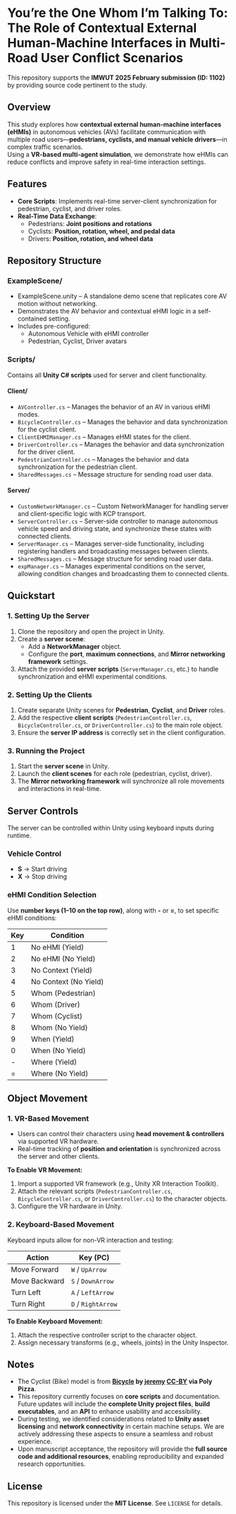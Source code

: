 # **You’re the One Whom I’m Talking To: The Role of Contextual External Human-Machine Interfaces in Multi-Road User Conflict Scenarios**

This repository supports the **IMWUT 2025 February submission (ID: 1102)** by providing source code pertinent to the study.



## **Overview**
This study explores how **contextual external human-machine interfaces (eHMIs)** in autonomous vehicles (AVs) facilitate communication with multiple road users—**pedestrians, cyclists, and manual vehicle drivers**—in complex traffic scenarios.  
Using a **VR-based multi-agent simulation**, we demonstrate how eHMIs can reduce conflicts and improve safety in real-time interaction settings.



## **Features**
- **Core Scripts**: Implements real-time server-client synchronization for pedestrian, cyclist, and driver roles.
- **Real-Time Data Exchange**:
    - Pedestrians: **Joint positions and rotations**
    - Cyclists: **Position, rotation, wheel, and pedal data**
    - Drivers: **Position, rotation, and wheel data**



## **Repository Structure**
### **ExampleScene/**
- ExampleScene.unity – A standalone demo scene that replicates core AV motion without networking. 
- Demonstrates the AV behavior and contextual eHMI logic in a self-contained setting.
- Includes pre-configured:
  - Autonomous Vehicle with eHMI controller
  - Pedestrian, Cyclist, Driver avatars

### **Scripts/**
Contains all **Unity C# scripts** used for server and client functionality.

#### **Client/**
- `AVController.cs` – Manages the behavior of an AV in various eHMI modes.
- `BicycleController.cs` – Manages the behavior and data synchronization for the cyclist client.
- `ClientEHMIManager.cs` – Manages eHMI states for the client.
- `DriverController.cs` – Manages the behavior and data synchronization for the driver client.
- `PedestrianController.cs` – Manages the behavior and data synchronization for the pedestrian client.
- `SharedMessages.cs` – Message structure for sending road user data.
  
#### **Server/**
- `CustomNetworkManager.cs` – Custom NetworkManager for handling server and client-specific logic with KCP transport.
- `ServerController.cs` – Server-side controller to manage autonomous vehicle speed and driving state, and synchronize these states with connected clients.
- `ServerManager.cs` – Manages server-side functionality, including registering handlers and broadcasting messages between clients.
- `SharedMessages.cs` – Message structure for sending road user data.
- `expManager.cs` – Manages experimental conditions on the server, allowing condition changes and broadcasting them to connected clients.


## **Quickstart**

### **1. Setting Up the Server**

1. Clone the repository and open the project in Unity.
2. Create a **server scene**:
   - Add a **NetworkManager** object.
   - Configure the **port**, **maximum connections**, and **Mirror networking framework** settings.
3. Attach the provided **server scripts** (`ServerManager.cs`, etc.) to handle synchronization and eHMI experimental conditions.

### **2. Setting Up the Clients**

1. Create separate Unity scenes for **Pedestrian**, **Cyclist**, and **Driver** roles.
2. Add the respective **client scripts** (`PedestrianController.cs`, `BicycleController.cs`, or `DriverController.cs`) to the main role object.
3. Ensure the **server IP address** is correctly set in the client configuration.

### **3. Running the Project**

1. Start the **server scene** in Unity.
2. Launch the **client scenes** for each role (pedestrian, cyclist, driver).  
3. The **Mirror networking framework** will synchronize all role movements and interactions in real-time.



## **Server Controls**
The server can be controlled within Unity using keyboard inputs during runtime.

### **Vehicle Control**
- **S** → Start driving  
- **X** → Stop driving  

### **eHMI Condition Selection**
Use **number keys (1–10 on the top row)**, along with **-** or **=**, to set specific eHMI conditions:

| Key | Condition               |
|----|-------------------------|
| 1  | No eHMI (Yield)         |
| 2  | No eHMI (No Yield)      |
| 3  | No Context (Yield)      |
| 4  | No Context (No Yield)   |
| 5  | Whom (Pedestrian)       |
| 6  | Whom (Driver)           |
| 7  | Whom (Cyclist)          |
| 8  | Whom (No Yield)         |
| 9  | When (Yield)            |
| 0  | When (No Yield)         |
| -  | Where (Yield)           |
| =  | Where (No Yield)        |



## **Object Movement**

### **1. VR-Based Movement**
- Users can control their characters using **head movement & controllers** via supported VR hardware.
- Real-time tracking of **position and orientation** is synchronized across the server and other clients.

**To Enable VR Movement:**
1. Import a supported VR framework (e.g., Unity XR Interaction Toolkit).
2. Attach the relevant scripts (`PedestrianController.cs`, `BicycleController.cs`, or `DriverController.cs`) to the character objects.
3. Configure the VR hardware in Unity.

### **2. Keyboard-Based Movement**
Keyboard inputs allow for non-VR interaction and testing:

| Action      | Key (PC)     |
|------------|-------------|
| Move Forward  | `W` / `UpArrow` |
| Move Backward | `S` / `DownArrow` |
| Turn Left  | `A` / `LeftArrow` |
| Turn Right | `D` / `RightArrow` |

**To Enable Keyboard Movement:**
1. Attach the respective controller script to the character object.
2. Assign necessary transforms (e.g., wheels, joints) in the Unity Inspector.

## **Notes**
- The Cyclist (Bike) model is from **[Bicycle](https://poly.pizza/m/axc03j3xKfz) by [jeremy](https://poly.pizza/u/jeremy) [CC-BY](https://creativecommons.org/licenses/by/3.0/) via Poly Pizza**.
- This repository currently focuses on **core scripts** and documentation. Future updates will include the **complete Unity project files**, **build executables**, and an **API** to enhance usability and accessibility.
- During testing, we identified considerations related to **Unity asset licensing** and **network connectivity** in certain machine setups. We are actively addressing these aspects to ensure a seamless and robust experience.
- Upon manuscript acceptance, the repository will provide the **full source code and additional resources**, enabling reproducibility and expanded research opportunities.


## **License**
This repository is licensed under the **MIT License**. See `LICENSE` for details.
